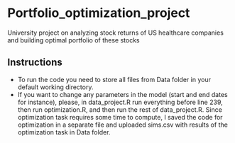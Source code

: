 # Portfolio_optimization_project
University project on analyzing stock returns of US healthcare companies and building optimal portfolio of these stocks
## Instructions ##
- To run the code you need to store all files from Data folder in your default working directory.
- If you want to change any parameters in the model (start and end dates for instance), please, in data_project.R run everything before line 239, then run optimization.R, and then run the rest of data_project.R. Since optimization task requires some time to compute, I saved the code for optimization in a separate file and uploaded sims.csv with results of the optimization task in Data folder.
